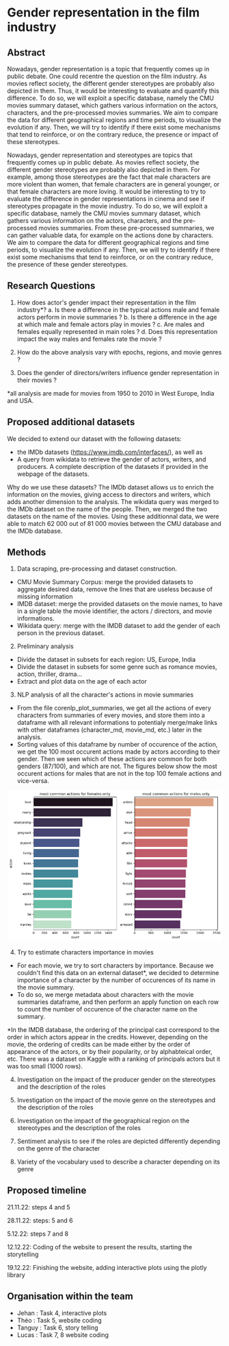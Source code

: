 # Gender representation in the film industry

## Abstract <a name="Abstract"></a>
Nowadays, gender representation is a topic that frequently comes up in public debate. One could recentre the question on the film industry. As movies reflect society, the different gender stereotypes are probably also depicted in them. Thus, it would be interesting to evaluate and quantify this difference. To do so, we will exploit a specific database, namely the CMU movies summary dataset, which gathers various information on the actors, characters, and the pre-processed movies summaries. We aim to compare the data for different geographical regions and time periods, to visualize the evolution if any. Then, we will try to identify if there exist some mechanisms that tend to reinforce, or on the contrary reduce, the presence or impact of these stereotypes. 


Nowadays, gender representation and stereotypes are topics that frequently comes up in public debate. As movies reflect society, the different gender stereotypes are probably also depicted in them. For example, among those stereotypes are the fact that male characters are more violent than women, that female characters are in general younger, or that female characters are more loving. It would be interesting to try to evaluate the difference in gender representations in cinema and see if stereotypes propagate in the movie industry. To do so, we will exploit a specific database, namely the CMU movies summary dataset, which gathers various information on the actors, characters, and the pre-processed movies summaries. From these pre-processed summaries, we can gather valuable data, for example on the actions done by characters. We aim to compare the data for different geographical regions and time periods, to visualize the evolution if any. Then, we will try to identify if there exist some mechanisms that tend to reinforce, or on the contrary reduce, the presence of these gender stereotypes. 



## Research Questions <a name="Research_questions"></a>

1. How does actor's gender impact their representation in the film industry*?
a. Is there a difference in the typical actions male and female actors perform in movie summaries ?
b. Is there a difference in the age at which male and female actors play in movies ?
c. Are males and females equally represented in main roles ? 
d. Does this representation impact the way males and females rate the movie ?

2. How do the above analysis vary with epochs, regions, and movie genres ?

3. Does the gender of directors/writers influence gender representation in their movies ? 

*all analysis are made for movies from 1950 to 2010 in West Europe, India and USA.

## Proposed additional datasets <a name="Proposed_additional_datasets_and_files"></a>

We decided to extend our dataset with the following datasets:
- the IMDb datasets (https://www.imdb.com/interfaces/), as well as 
- A query from wikidata to retrieve the gender of actors, writers, and producers. 
A complete description of the datasets if provided in the webpage of the datasets.

Why do we use these datasets? 
The IMDb dataset allows us to enrich the information on the movies, giving access to directors and writers, which adds another dimension to the analysis. The wikidata query was merged to the IMDb dataset on the name of the people. Then, we merged the two datasets on the name of the movies. Using these additionnal data, we were able to match 62 000 out of 81 000 movies between the CMU database and the IMDb database.



## Methods <a name="Methods"></a>

1. Data scraping, pre-processing and dataset construction.

 - CMU Movie Summary Corpus: merge the provided datasets to aggregate desired data, remove the lines that are useless because of missing information
 - IMDB dataset: merge the provided datasets on the movie names, to have in a single table the movie identifier, the actors / directors, and movie informations. 
 - Wikidata query: merge with the IMDB dataset to add the gender of each person in the previous dataset. 

2. Preliminary analysis

- Divide the dataset in subsets for each region: US, Europe, India
- Divide the dataset in subsets for some genre such as romance movies, action, thriller, drama...
- Extract and plot data on the age of each actor

3. NLP analysis of all the character's actions in movie summaries

- From the file corenlp_plot_summaries, we get all the actions of every characters from summaries of every movies, and store them into a dataframe with all  relevant informations to potentialy merge/make links with other dataframes (character_md, movie_md, etc.) later in the analysis. 
- Sorting values of this dataframe by number of occurence of the action, we get the 100 most occurent actions made by actors according to their gender. Then we seen which of these actions are common for both genders (87/100), and which are not. The figures below show the most occurent actions for males that are not in the top 100 female actions and vice-versa.  

<img src="https://github.com/epfl-ada/ada-2022-project-flagada4life/blob/main/data/MovieSummaries/ADA%20P2.png" width="800" />

4. Try to estimate characters importance in movies

- For each movie, we try to sort characters by importance. Because we couldn't find this data on an external dataset*, we decided to determine importance of a character by the number of occurences of its name in the movie summary. 
- To do so, we merge metadata about characters with the movie summaries dataframe, and then perform an apply function on each row to count the number of occurence of the character name on the summary. 

*In the IMDB database, the ordering of the principal cast correspond to the order in which actors appear in the credits. However, depending on the movie, the ordering of credits can be made either by the order of appearance of the actors, or by their popularity, or by alphabteical order, etc. There was a dataset on Kaggle with a ranking of principals actors but it was too small (1000 rows).

4. Investigation on the impact of the producer gender on the stereotypes and the description of the roles


5. Investigation on the impact of the movie genre on the stereotypes and the description of the roles


6. Investigation on the impact of the geographical region on the stereotypes and the description of the roles


7. Sentiment analysis to see if the roles are depicted differently depending on the genre of the character


8. Variety of the vocabulary used to describe a character depending on its genre


## Proposed timeline <a name="Proposed_timeline"></a>

21.11.22: steps 4 and 5

28.11.22: steps: 5 and 6

5.12.22: steps 7 and 8

12.12.22: Coding of the website to present the results, starting the storytelling

19.12.22: Finishing the website, adding interactive plots using the plotly library


## Organisation within the team <a name="Organisation"></a>

- Jehan : Task 4, interactive plots
- Théo : Task 5, website coding
- Tanguy : Task 6, story telling
- Lucas : Task 7, 8 website coding

